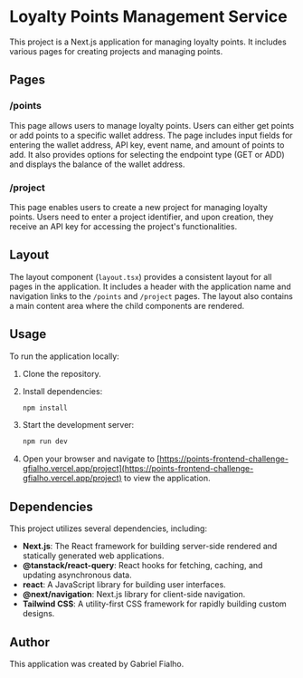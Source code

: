 # Loyalty Points Management Service

This project is a Next.js application for managing loyalty points. It includes various pages for creating projects and managing points.

## Pages

### /points

This page allows users to manage loyalty points. Users can either get points or add points to a specific wallet address. The page includes input fields for entering the wallet address, API key, event name, and amount of points to add. It also provides options for selecting the endpoint type (GET or ADD) and displays the balance of the wallet address.

### /project

This page enables users to create a new project for managing loyalty points. Users need to enter a project identifier, and upon creation, they receive an API key for accessing the project's functionalities.

## Layout

The layout component (`layout.tsx`) provides a consistent layout for all pages in the application. It includes a header with the application name and navigation links to the `/points` and `/project` pages. The layout also contains a main content area where the child components are rendered.

## Usage

To run the application locally:

1. Clone the repository.
2. Install dependencies:

   ```bash
   npm install
   ```

3. Start the development server:

   ```bash
   npm run dev
   ```

4. Open your browser and navigate to [https://points-frontend-challenge-gfialho.vercel.app/project](https://points-frontend-challenge-gfialho.vercel.app/project) to view the application.

## Dependencies

This project utilizes several dependencies, including:

- **Next.js**: The React framework for building server-side rendered and statically generated web applications.
- **@tanstack/react-query**: React hooks for fetching, caching, and updating asynchronous data.
- **react**: A JavaScript library for building user interfaces.
- **@next/navigation**: Next.js library for client-side navigation.
- **Tailwind CSS**: A utility-first CSS framework for rapidly building custom designs.

## Author

This application was created by Gabriel Fialho.
